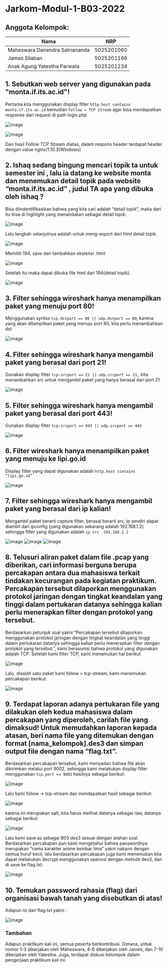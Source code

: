 # Jarkom-Modul-1-B03-2022

## Anggota Kelompok:
|Nama     |NRP    |
|----------|-------|
|Maheswara Danendra Satriananda| 5025201060 |
|James Silaban    | 5025201169 |
|Anak Agung Yatestha Parwata | 5025201234 |

## 1. Sebutkan web server yang digunakan pada "monta.if.its.ac.id"! 

Pertama kita menggunakan display filter `http.host contains monta.if.its.ac.id` kemudian `Follow > TCP Stream` agar bisa mendapatkan response dari request di path login.php

![image](https://user-images.githubusercontent.com/78299006/192095794-69fd7ff0-ae6d-4d4f-95c9-f56b24d3c739.png)

![image](https://user-images.githubusercontent.com/78299006/192095821-a1b529f6-c665-4a87-a24e-5e01726a8dd0.png)

Dari hasil Follow TCP Stream diatas, dalam respons header terdapat header dengan value nginx/1.10.3(Windows)


## 2. Ishaq sedang bingung mencari topik ta untuk semester ini , lalu ia datang ke website monta dan menemukan detail topik pada website “monta.if.its.ac.id” , judul TA apa yang dibuka oleh ishaq ?
Bisa diindentifikasikan bahwa yang kita cari adalah “detail topik”, maka dari itu bisa di highlight yang menandakan sebagai detail topik.

![image](https://user-images.githubusercontent.com/78299006/192095877-b3d96ff1-274d-4175-b1f5-0faf794781c0.png)

Lalu langkah selanjutnya adalah untuk meng-export dari html detail topik.

![image](https://user-images.githubusercontent.com/78299006/192095918-247421f2-8e12-494a-a466-d01fd8e3d0aa.png)

Memilih 194, save dan tambahkan ekstensi .html

![image](https://user-images.githubusercontent.com/78299006/192095932-4071ed44-df4f-479f-90bc-3a9cedbf8e11.png)

Setelah itu maka dapat dibuka file html dari 194(detail topik).

![image](https://user-images.githubusercontent.com/78299006/192095941-bcbbc883-f808-4fbf-a58b-674043df8998.png)



## 3. Filter sehingga wireshark hanya menampilkan paket yang menuju port 80! 
Menggunakan syntax `tcp.dstport == 80 || udp.dstport == 80`,
karena yang akan ditampilkan paket yang menuju port 80, kita perlu menambahkan dst

![image](https://user-images.githubusercontent.com/78299006/192095964-b50797bf-b818-4428-8105-8da0233b5372.png)



## 4. Filter sehingga wireshark hanya mengambil paket yang berasal dari port 21!

Gunakan display filter `tcp.srcport == 21 || udp.srcport == 21,`
kita menambahkan src untuk mengambil paket yang hanya berasal dari port 21

![image](https://user-images.githubusercontent.com/78299006/192094223-f0bd4b90-f3d4-4081-93b4-ac621b74085e.png)


## 5. Filter sehingga wireshark hanya mengambil paket yang berasal dari port 443!
Gunakan display filter `tcp.srcport == 443 || udp.srcport == 443`

![image](https://user-images.githubusercontent.com/78299006/192094310-d7cff90d-1227-4252-b906-08953419587a.png)


## 6. Filter wireshark hanya menampilkan paket yang menuju ke lipi.go.id
Display filter yang dapat digunakan adalah `http.host contains “lipi.go.id”`

![image](https://user-images.githubusercontent.com/78299006/192094580-aecde413-1121-402d-aab5-e4ed7b0aa98e.png)


## 7. Filter sehingga wireshark hanya mengambil paket yang berasal dari ip kalian!
Mengambil paket berarti capture filter, berasal berarti src, ip sendiri dapat diambil dari ipconfig (yang digunakan sekarang adalah 192.168.1.2) sehingga filter yang digunakan adalah `ip src  192.168.1.2`

![image](https://user-images.githubusercontent.com/78299006/192094751-7c3e7e13-ebe9-4501-9218-1fed70d52a7a.png)
![image](https://user-images.githubusercontent.com/78299006/192094806-5a0845d5-4bac-4b9b-9dc0-51d5bc07b5d0.png)
![image](https://user-images.githubusercontent.com/78299006/192094849-a86328d2-36c9-481e-90f6-a03b0a595e97.png)


## 8. Telusuri aliran paket dalam file .pcap yang diberikan, cari informasi berguna berupa percakapan antara dua mahasiswa terkait tindakan kecurangan pada kegiatan praktikum. Percakapan tersebut dilaporkan menggunakan protokol jaringan dengan tingkat keandalan yang tinggi dalam pertukaran datanya sehingga kalian perlu menerapkan filter dengan protokol yang tersebut.
Berdasarkan petunjuk soal yakni “Percakapan tersebut dilaporkan menggunakan protokol jaringan dengan tingkat keandalan yang tinggi dalam pertukaran datanya sehingga kalian perlu menerapkan filter dengan protokol yang tersebut.”, kami berasumsi bahwa protokol yang digunakan adalah TCP. Setelah kami filter TCP, kami menemukan hal berikut

![image](https://user-images.githubusercontent.com/78299006/192094937-67ae3156-d27c-4e99-abfe-163ed0dbe3c1.png)

Lalu, disalah satu paket kami follow > tcp-stream, kami menemukan percakapan berikut:

![image](https://user-images.githubusercontent.com/78299006/192094972-215f2f0b-153d-431f-8528-fac3f13a751d.png)


## 9. Terdapat laporan adanya pertukaran file yang dilakukan oleh kedua mahasiswa dalam percakapan yang diperoleh, carilah file yang dimaksud! Untuk memudahkan laporan kepada atasan, beri nama file yang ditemukan dengan format [nama_kelompok].des3 dan simpan output file dengan nama “flag.txt”.

Berdasarkan percakapan tersebut, kami menyadari bahwa file akan dikirimkan melalui port 9002, sehingga kami melakukan display filter menggunakan `tcp.port == 9002` hasilnya sebagai berikut:

![image](https://user-images.githubusercontent.com/78299006/192095022-982c659e-521d-4d9e-860c-df0dfe304275.png)

Lalu kami follow -> tcp-stream dan mendapatkan hasil sebagai berikut:

![image](https://user-images.githubusercontent.com/78299006/192095057-b5539f6a-9d13-45f1-b3fd-15cb3c263383.png)

karena ini merupakan salt, kita harus melihat datanya sebagai raw, datanya sebagai berikut:

![image](https://user-images.githubusercontent.com/78299006/192095076-3d7f9d67-64fa-4f5b-ac1e-f33f7717dc54.png)

Lalu kami save as sebagai B03.des3 sesuai dengan arahan soal. Berdasarkan percakapan pun kami mengetahui bahwa passwordnya merupakan “nama karakter anime kembar lima” yakni nakano dengan semua huruf kecil, lalu berdasarkan percakapan juga kami menemukan kita dapat melakukan decrypt menggunakan openssl dengan metode des3, dan di save ke flag.txt.

![image](https://user-images.githubusercontent.com/78299006/192095484-d046b80d-dac4-4209-8274-3366170a1f3e.png)


## 10. Temukan password rahasia (flag) dari organisasi bawah tanah yang disebutkan di atas!

Adapun isi dari flag.txt yakni :

![image](https://user-images.githubusercontent.com/78299006/192095509-b815e7c2-6bc7-4e19-9e13-ca140d16d6ec.png)

### Tambahan
Adapun praktikum kali ini, semua peserta berkontribusi. Dimana, untuk nomor 1-3 dikerjakan oleh Maheswara, 4-6 dikerjakan oleh James, dan 7-10 dikerjakan oleh Yatestha. Juga, terdapat diskusi kelompok dalam pengerjaan praktikum kali ini.

